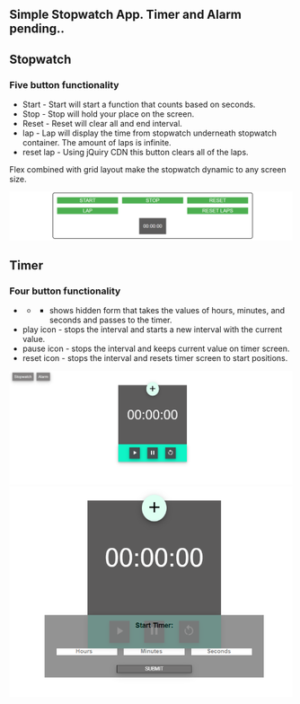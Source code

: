 ## Simple Stopwatch App. Timer and Alarm pending..

## Stopwatch
### Five button functionality

* Start - Start will start a function that counts based on seconds.
* Stop - Stop will hold your place on the screen.
* Reset -  Reset will clear all and end interval.
* lap - Lap will display the time from stopwatch underneath stopwatch container. The amount of laps is infinite.
* reset lap - Using jQuiry CDN this button clears all of the laps. 



Flex combined with grid layout make the stopwatch dynamic to any screen size. 


![](stopWatch.png)

## Timer
### Four button functionality

* + - shows hidden form that takes the values of hours, minutes, and seconds and passes to the timer. 
* play icon - stops the interval and starts a new interval with the current value. 
* pause icon - stops the interval and keeps current value on timer screen. 
* reset icon - stops the interval and resets timer screen to start positions.

![](timer.png)
![](timeradd.png)


